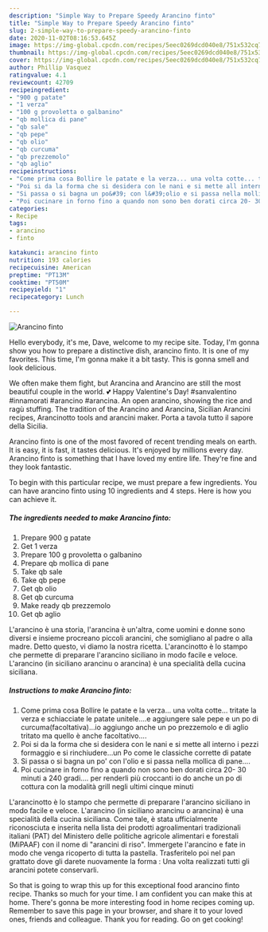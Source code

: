 ```yaml
---
description: "Simple Way to Prepare Speedy Arancino finto"
title: "Simple Way to Prepare Speedy Arancino finto"
slug: 2-simple-way-to-prepare-speedy-arancino-finto
date: 2020-11-02T08:16:53.645Z
image: https://img-global.cpcdn.com/recipes/5eec0269dcd040e8/751x532cq70/arancino-finto-recipe-main-photo.jpg
thumbnail: https://img-global.cpcdn.com/recipes/5eec0269dcd040e8/751x532cq70/arancino-finto-recipe-main-photo.jpg
cover: https://img-global.cpcdn.com/recipes/5eec0269dcd040e8/751x532cq70/arancino-finto-recipe-main-photo.jpg
author: Phillip Vasquez
ratingvalue: 4.1
reviewcount: 42709
recipeingredient:
- "900 g patate"
- "1 verza"
- "100 g provoletta o galbanino"
- "qb mollica di pane"
- "qb sale"
- "qb pepe"
- "qb olio"
- "qb curcuma"
- "qb prezzemolo"
- "qb aglio"
recipeinstructions:
- "Come prima cosa Bollire le patate e la verza... una volta cotte... tritate la verza e schiacciate le patate unitele....e aggiungere sale pepe e un po di curcuma(facoltativa)...io aggiungo anche un po prezzemolo e di aglio tritato ma quello è anche facoltativo...."
- "Poi si da la forma che si desidera con le nani e si mette all interno i pezzi formaggio e si rinchiudere...un Po come le classiche corrette di patate"
- "Si passa o si bagna un po&#39; con l&#39;olio e si passa nella mollica di pane...."
- "Poi cucinare in forno fino a quando non sono ben dorati circa 20- 30 minuti a 240 gradi.... per renderli più croccanti io do anche un po di cottura con la modalità grill negli ultimi cinque minuti"
categories:
- Recipe
tags:
- arancino
- finto

katakunci: arancino finto 
nutrition: 193 calories
recipecuisine: American
preptime: "PT13M"
cooktime: "PT50M"
recipeyield: "1"
recipecategory: Lunch

---
```



![Arancino finto](https://img-global.cpcdn.com/recipes/5eec0269dcd040e8/751x532cq70/arancino-finto-recipe-main-photo.jpg)

Hello everybody, it's me, Dave, welcome to my recipe site. Today, I'm gonna show you how to prepare a distinctive dish, arancino finto. It is one of my favorites. This time, I'm gonna make it a bit tasty. This is gonna smell and look delicious.

We often make them fight, but Arancina and Arancino are still the most beautiful couple in the world. 💕 Happy Valentine&#39;s Day! #sanvalentino #innamorati #arancino #arancina. An open arancino, showing the rice and ragù stuffing. The tradition of the Arancino and Arancina, Sicilian Arancini recipes, Arancinotto tools and arancini maker. Porta a tavola tutto il sapore della Sicilia.

Arancino finto is one of the most favored of recent trending meals on earth. It is easy, it is fast, it tastes delicious. It's enjoyed by millions every day. Arancino finto is something that I have loved my entire life. They're fine and they look fantastic.


To begin with this particular recipe, we must prepare a few ingredients. You can have arancino finto using 10 ingredients and 4 steps. Here is how you can achieve it.

<!--inarticleads1-->

##### The ingredients needed to make Arancino finto:

1. Prepare 900 g patate
1. Get 1 verza
1. Prepare 100 g provoletta o galbanino
1. Prepare qb mollica di pane
1. Take qb sale
1. Take qb pepe
1. Get qb olio
1. Get qb curcuma
1. Make ready qb prezzemolo
1. Get qb aglio


L&#39;arancino è una storia, l&#39;arancina è un&#39;altra, come uomini e donne sono diversi e insieme procreano piccoli arancini, che somigliano al padre o alla madre. Detto questo, vi diamo la nostra ricetta. L&#39;arancinotto è lo stampo che permette di preparare l&#39;arancino siciliano in modo facile e veloce. L&#39;arancino (in siciliano arancinu o arancina) è una specialità della cucina siciliana. 

<!--inarticleads2-->

##### Instructions to make Arancino finto:

1. Come prima cosa Bollire le patate e la verza... una volta cotte... tritate la verza e schiacciate le patate unitele....e aggiungere sale pepe e un po di curcuma(facoltativa)...io aggiungo anche un po prezzemolo e di aglio tritato ma quello è anche facoltativo....
1. Poi si da la forma che si desidera con le nani e si mette all interno i pezzi formaggio e si rinchiudere...un Po come le classiche corrette di patate
1. Si passa o si bagna un po&#39; con l&#39;olio e si passa nella mollica di pane....
1. Poi cucinare in forno fino a quando non sono ben dorati circa 20- 30 minuti a 240 gradi.... per renderli più croccanti io do anche un po di cottura con la modalità grill negli ultimi cinque minuti


L&#39;arancinotto è lo stampo che permette di preparare l&#39;arancino siciliano in modo facile e veloce. L&#39;arancino (in siciliano arancinu o arancina) è una specialità della cucina siciliana. Come tale, è stata ufficialmente riconosciuta e inserita nella lista dei prodotti agroalimentari tradizionali italiani (PAT) del Ministero delle politiche agricole alimentari e forestali (MiPAAF) con il nome di &#34;arancini di riso&#34;. Immergete l&#39;arancino e fate in modo che venga ricoperto di tutta la pastella. Trasferitelo poi nel pan grattato dove gli darete nuovamente la forma : Una volta realizzati tutti gli arancini potete conservarli. 

So that is going to wrap this up for this exceptional food arancino finto recipe. Thanks so much for your time. I am confident you can make this at home. There's gonna be more interesting food in home recipes coming up. Remember to save this page in your browser, and share it to your loved ones, friends and colleague. Thank you for reading. Go on get cooking!

